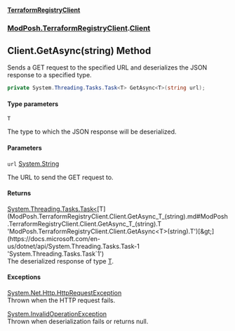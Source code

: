 #### [TerraformRegistryClient](index.md 'index')
### [ModPosh.TerraformRegistryClient](ModPosh.TerraformRegistryClient.md 'ModPosh.TerraformRegistryClient').[Client](ModPosh.TerraformRegistryClient.Client.md 'ModPosh.TerraformRegistryClient.Client')

## Client.GetAsync<T>(string) Method

Sends a GET request to the specified URL and deserializes the JSON response to a specified type.

```csharp
private System.Threading.Tasks.Task<T> GetAsync<T>(string url);
```
#### Type parameters

<a name='ModPosh.TerraformRegistryClient.Client.GetAsync_T_(string).T'></a>

`T`

The type to which the JSON response will be deserialized.
#### Parameters

<a name='ModPosh.TerraformRegistryClient.Client.GetAsync_T_(string).url'></a>

`url` [System.String](https://docs.microsoft.com/en-us/dotnet/api/System.String 'System.String')

The URL to send the GET request to.

#### Returns
[System.Threading.Tasks.Task&lt;](https://docs.microsoft.com/en-us/dotnet/api/System.Threading.Tasks.Task-1 'System.Threading.Tasks.Task`1')[T](ModPosh.TerraformRegistryClient.Client.GetAsync_T_(string).md#ModPosh.TerraformRegistryClient.Client.GetAsync_T_(string).T 'ModPosh.TerraformRegistryClient.Client.GetAsync<T>(string).T')[&gt;](https://docs.microsoft.com/en-us/dotnet/api/System.Threading.Tasks.Task-1 'System.Threading.Tasks.Task`1')  
The deserialized response of type [T](ModPosh.TerraformRegistryClient.Client.GetAsync_T_(string).md#ModPosh.TerraformRegistryClient.Client.GetAsync_T_(string).T 'ModPosh.TerraformRegistryClient.Client.GetAsync<T>(string).T').

#### Exceptions

[System.Net.Http.HttpRequestException](https://docs.microsoft.com/en-us/dotnet/api/System.Net.Http.HttpRequestException 'System.Net.Http.HttpRequestException')  
Thrown when the HTTP request fails.

[System.InvalidOperationException](https://docs.microsoft.com/en-us/dotnet/api/System.InvalidOperationException 'System.InvalidOperationException')  
Thrown when deserialization fails or returns null.